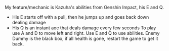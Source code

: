 My feature/mechanic is Kazuha's abilities from Genshin Impact, his E and Q.
- His E starts off with a pull, then he jumps up and goes back down dealing damage
- His Q is an instant aoe that deals damage every few seconds
To play use A and D to move left and right. Use E and Q to use abilities.
Enemy Dummy is the black box, if all health is gone, restart the game to get it back.
